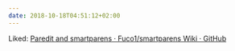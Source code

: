 ```yaml
---
date: 2018-10-18T04:51:12+02:00
---
```


Liked: [Paredit and smartparens · Fuco1/smartparens Wiki · GitHub](https://github.com/Fuco1/smartparens/wiki/Paredit-and-smartparens)
